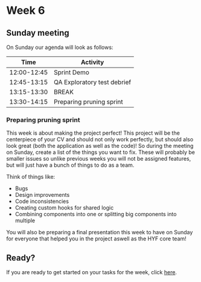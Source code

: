 # Week 6

## Sunday meeting

On Sunday our agenda will look as follows:

| Time        | Activity                    |
| ----------- | --------------------------- |
| 12:00-12:45 | Sprint Demo                 |
| 12:45-13:15 | QA Exploratory test debrief |
| 13:15-13:30 | BREAK                       |
| 13:30-14:15 | Preparing pruning sprint    |

### Preparing pruning sprint

This week is about making the project perfect! This project will be the centerpiece of your CV and should not only work perfectly, but should also look great (both the application as well as the code)! So during the meeting on Sunday, create a list of the things you want to fix. These will probably be smaller issues so unlike previous weeks you will not be assigned features, but will just have a bunch of things to do as a team.

Think of things like:

- Bugs
- Design improvements
- Code inconsistencies
- Creating custom hooks for shared logic
- Combining components into one or splitting big components into multiple

You will also be preparing a final presentation this week to have on Sunday for everyone that helped you in the project aswell as the HYF core team!

## Ready?

If you are ready to get started on your tasks for the week, click [here](./MAKEME.md).

